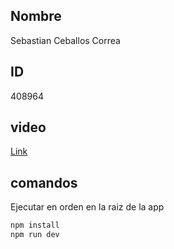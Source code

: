 ## Nombre
Sebastian Ceballos Correa

## ID
 408964

## video

[Link](https://www.youtube.com/watch?v=XYaSlmHdMxY)

## comandos
Ejecutar en orden en la raiz de la app


```sh
npm install
npm run dev
```

